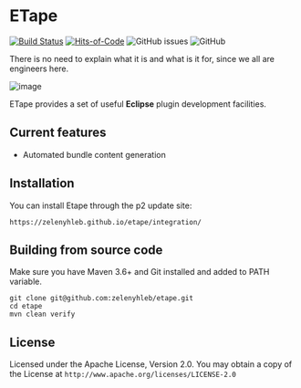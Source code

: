 # ETape
[![Build Status](https://github.com/zelenyhleb/etape/actions/workflows/ci.yml/badge.svg)](https://github.com/zelenyhleb/etape/actions)
[![Hits-of-Code](https://hitsofcode.com/github/zelenyhleb/etape?branch=main)](https://hitsofcode.com/github/zelenyhleb/etape/view?branch=main)
![GitHub issues](https://img.shields.io/github/issues/zelenyhleb/etape)
![GitHub](https://img.shields.io/github/license/zelenyhleb/etape)

There is no need to explain what it is and what is it for, since we all are engineers here.

![image](https://user-images.githubusercontent.com/15957500/206542106-a5484930-934a-4cb7-8623-231ed5d56f18.png)

ETape provides a set of useful **Eclipse** plugin development facilities.

## Current features

- Automated bundle content generation

## Installation

You can install Etape through the p2 update site:

`https://zelenyhleb.github.io/etape/integration/`

## Building from source code

Make sure you have Maven 3.6+ and Git installed and added to PATH variable.

```
git clone git@github.com:zelenyhleb/etape.git
cd etape
mvn clean verify
```

## License

Licensed under the Apache License, Version 2.0. You may obtain a copy of the License at `http://www.apache.org/licenses/LICENSE-2.0`
